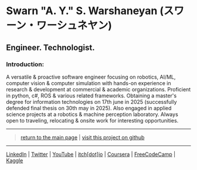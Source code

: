 # Swarn "A. Y." S. Warshaneyan (スワーン・ワーシュネヤン)

## Engineer. Technologist.

### Introduction:

A versatile & proactive software engineer focusing on robotics, AI/ML, computer vision & computer simulation with hands-on experience in research & development at commercial & academic organizations. Proficient in python, c#, ROS & various related frameworks. Obtaining a master's degree for information technologies on 17th june in 2025 (successfully defended final thesis on 30th may in 2025). Also engaged in applied science projects at a robotics & machine perception laboratory. Always open to traveling, relocating & onsite work for interesting opportunities.

---

> [return to the main page](https://ahiyantra.vercel.app)
> |
> [visit this project on github](https://github.com/ahiyantra/ahiyantra)

---

[LinkedIn](https://www.linkedin.com/in/ahiyantra/) | [Twitter](https://twitter.com/ahiyantra) | [YouTube](https://www.youtube.com/channel/UCvqX8LLwojuty35CrIlRBVQ) | [itch[dot]io](https://ahiyantra.itch.io/) | [Coursera](https://www.coursera.org/user/2657076618258e21a915c1260c029e6c) | [FreeCodeCamp](https://www.freecodecamp.org/ahiyantra) | [Kaggle](https://www.kaggle.com/ahiyantra)
